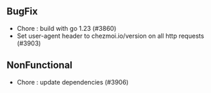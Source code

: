 
## BugFix

- Chore : build with go 1.23 (#3860)
- Set user-agent header to chezmoi.io/version on all http requests (#3903)

## NonFunctional

- Chore : update dependencies (#3906)
